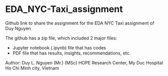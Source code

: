 # EDA_NYC-Taxi_assignment
Github link to share the assignment for the EDA NYC Taxi assignment of Duy Nguyen

The github has a zip file, which included 2 major files:
- Jupyter notebook (.ipynb) file that has codes
- PDF file that has results, insights, recommendations, etc.

Author: Duy L. Nguyen (Mr.) (MSc)
HOPE Research Center, My Duc Hospital
Ho Chi Minh city, Vietnam
